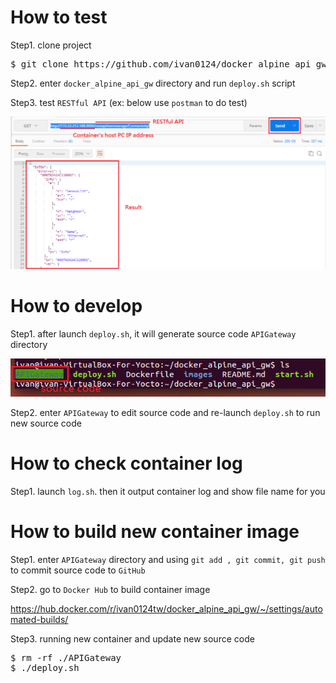 # How to test
Step1. clone project
<pre>
$ git clone https://github.com/ivan0124/docker_alpine_api_gw.git
</pre>

Step2. enter `docker_alpine_api_gw` directory and run `deploy.sh` script

Step3. test `RESTful API` (ex: below use `postman` to do test)

![result link](https://github.com/ivan0124/docker_alpine_api_gw/blob/master/images/docker_api_20161223.png)

# How to develop
Step1. after launch `deploy.sh`, it will generate source code `APIGateway` directory

![result link](https://github.com/ivan0124/docker_alpine_api_gw/blob/master/images/docker_20161223_1.png)

Step2. enter `APIGateway` to edit source code and re-launch `deploy.sh` to run new source code

# How to check container log
Step1. launch `log.sh`. then it output container log and show file name for you

# How to build new  container image
Step1. enter `APIGateway` directory and using `git add , git commit, git push` to commit source code to `GitHub`

Step2. go to `Docker Hub` to build container image

https://hub.docker.com/r/ivan0124tw/docker_alpine_api_gw/~/settings/automated-builds/

Step3. running new container and update new source code
<pre>
$ rm -rf ./APIGateway
$ ./deploy.sh
</pre>

